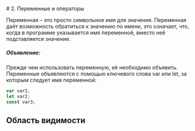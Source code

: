 # 2. Переменные и операторы

Переменная – это просто символьное имя для значения. Переменная даёт возможность обратиться к значению по имени, это означает, что, когда в программе указывается имя переменной, вместо неё подставляется значение.

##### Объявление:

Прежде чем использовать переменную, её необходимо объявить. Переменные объявляются с помощью ключевого слова var или let, за которым следует имя переменной:

```javascript
var var1;
let var2;
const var3;
```

## Область видимости